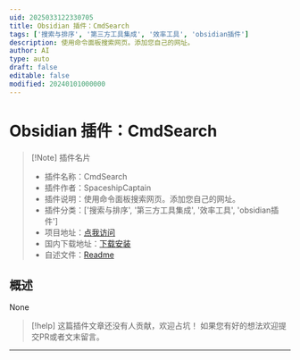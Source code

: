 ```yaml
---
uid: 2025033122330705
title: Obsidian 插件：CmdSearch
tags: ['搜索与排序', '第三方工具集成', '效率工具', 'obsidian插件']
description: 使用命令面板搜索网页。添加您自己的网址。
author: AI
type: auto
draft: false
editable: false
modified: 20240101000000
---
```


# Obsidian 插件：CmdSearch

> [!Note] 插件名片
> - 插件名称：CmdSearch
> - 插件作者：SpaceshipCaptain
> - 插件说明：使用命令面板搜索网页。添加您自己的网址。
> - 插件分类：['搜索与排序', '第三方工具集成', '效率工具', 'obsidian插件']
> - 项目地址：[点我访问](https://github.com/SpaceshipCaptain/CmdSearch)
> - 国内下载地址：[下载安装](https://pkmer.cn/products/plugin/pluginMarket/?cmd-search)
> - 自述文件：[Readme](https://ghproxy.net/https://raw.githubusercontent.com/SpaceshipCaptain/CmdSearch/main/README.md)



## 概述

None


> [!help] 
> 这篇插件文章还没有人贡献，欢迎占坑！
> 如果您有好的想法欢迎提交PR或者文末留言。
> 

---



